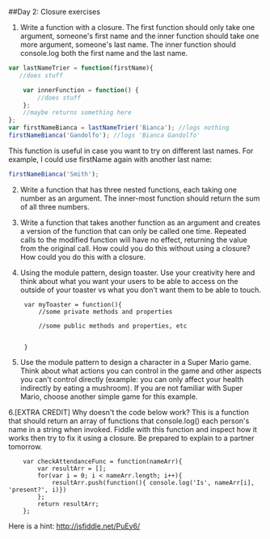 ##Day 2: Closure exercises
1. Write a function with a closure. The first function should only take one argument, someone's first name and the inner function should take one more argument, someone's last name. The inner function should console.log both the first name and the last name.
```javascript
var lastNameTrier = function(firstName){
   //does stuff

    var innerFunction = function() { 
        //does stuff
    };
    //maybe returns something here
};
var firstNameBianca = lastNameTrier('Bianca'); //logs nothing
firstNameBianca('Gandolfo'); //logs 'Bianca Gandolfo' 
```      
This function is useful in case you want to try on different last names. For example, I could use firstName again with another last name:

```javascript
firstNameBianca('Smith');
```
2. Write a function that has three nested functions, each taking one number as an argument. The inner-most function should return the sum of all three numbers.

3. Write a function that takes another function as an argument and creates a version of the function that can only be called one time. Repeated calls to the modified function will have no effect, returning the value from the original call. How could you do this without using a closure? How could you do this with a closure. 

4. Using the module pattern, design toaster. Use your creativity here and think about what you want your users to be able to access on the outside of your toaster vs what you don't want them to be able to touch.
		
		var myToaster = function(){
		    //some private methods and properties
		    
		    //some public methods and properties, etc
		
		
		}
	
5. Use the module pattern to design a character in a Super Mario game. Think about what actions you can control in the game and other aspects you can't control directly (example:  you can only affect your health indirectly by eating a mushroom). If you are not familiar with Super Mario, choose another simple game for this example.

6.[EXTRA CREDIT] Why doesn't the code below work? This is a function that should return an array of functions that console.log() each person's name in a string when invoked. Fiddle with this function and inspect how it works then try to fix it using a closure. Be prepared to explain to a partner tomorrow. 

		var checkAttendanceFunc = function(nameArr){
			var resultArr = [];
			for(var i = 0; i < nameArr.length; i++){
				resultArr.push(function(){ console.log('Is', nameArr[i], 'present?', i)})
			};
			return resultArr;
		};

Here is a hint: http://jsfiddle.net/PuEy6/
